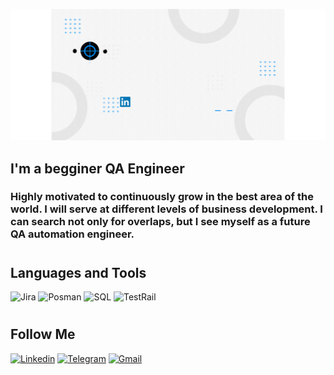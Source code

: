 ![Header](https://github.com/Egyri/Egyri/blob/main/assets/header.gif.gif)

## I'm a begginer QA Engineer
### Highly motivated to continuously grow in the best area of the world. I will serve at different levels of business development. I can search not only for overlaps, but I see myself as a future QA automation engineer.
#

## Languages and Tools
![Jira](https://img.shields.io/badge/-Jira-121212?style=for-the-badge&logo=jira&logoColor=2684FF)
![Posman](https://img.shields.io/badge/-Postman-121212?style=for-the-badge&logo=postman&logoColor=FF6C37)
![SQL](https://img.shields.io/badge/-SQL-121212?style=for-the-badge&logo=mysql&logoColor=007979)
![TestRail](https://img.shields.io/badge/-TestRail-121212?style=for-the-badge&logo=testrail&logoColor=007979)
#
## Follow Me
[![Linkedin](https://img.shields.io/badge/-Linkedin-121212?style=for-the-badge&logo=linkedin&logoColor=007979)](https://www.linkedin.com/in/egor-ovseannicov/)
[![Telegram](https://img.shields.io/badge/-Telegram-121212?style=for-the-badge&logo=telegram&logoColor=007979)](https://t.me/Egyri)
<a href="mailto:egyri89@gmail.com">![Gmail](https://img.shields.io/badge/-Email-121212?style=for-the-badge&logo=gmail&logoColor=D03F36)</a>
